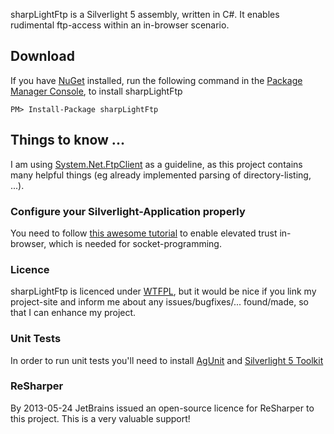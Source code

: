 sharpLightFtp is a Silverlight 5 assembly, written in C#. It enables rudimental ftp-access within an in-browser scenario.

## Download

If you have [NuGet](http://nuget.org) installed, run the following command in the [Package Manager Console](http://docs.nuget.org/docs/start-here/using-the-package-manager-console), to install sharpLightFtp

    PM> Install-Package sharpLightFtp

## Things to know ...

I am using [System.Net.FtpClient](http://netftp.codeplex.com/) as a guideline, as this project contains many helpful things (eg already implemented parsing of directory-listing, ...).

### Configure your Silverlight-Application properly

You need to follow [this awesome tutorial](http://www.pitorque.de/MisterGoodcat/post/Silverlight-5-Tidbits-Trusted-applications.aspx) to enable elevated trust in-browser, which is needed for socket-programming.

### Licence

sharpLightFtp is licenced under [WTFPL](http://www.wtfpl.net/), but it would be nice if you link my project-site and inform me about any issues/bugfixes/... found/made, so that I can enhance my project.

### Unit Tests

In order to run unit tests you'll need to install [AgUnit](https://agunit.codeplex.com/) and [Silverlight 5 Toolkit](https://silverlight.codeplex.com/releases/view/78435)

### ReSharper

By 2013-05-24 JetBrains issued an open-source licence for ReSharper to this project. This is a very valuable support!
